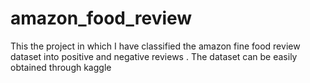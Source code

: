 # amazon_food_review
This the project in which I have classified the amazon fine food review dataset into positive and negative reviews . The dataset can be easily obtained through kaggle 
